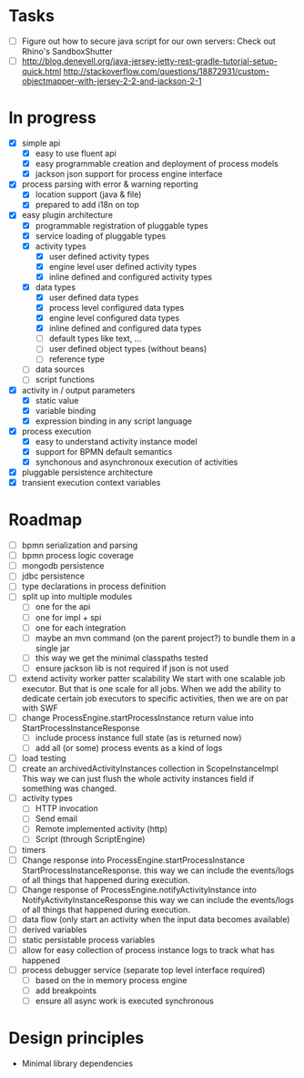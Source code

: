 # Tasks

- [ ] Figure out how to secure java script for our own servers:  Check out Rhino's SandboxShutter
- [ ] http://blog.denevell.org/java-jersey-jetty-rest-gradle-tutorial-setup-quick.html
      http://stackoverflow.com/questions/18872931/custom-objectmapper-with-jersey-2-2-and-jackson-2-1

# In progress

- [x] simple api 
  - [x] easy to use fluent api
  - [x] easy programmable creation and deployment of process models
  - [x] jackson json support for process engine interface
- [x] process parsing with error & warning reporting
  - [x] location support (java & file) 
  - [x] prepared to add i18n on top
- [x] easy plugin architecture
  - [x] programmable registration of pluggable types
  - [x] service loading of pluggable types
  - [x] activity types
     - [x] user defined activity types
     - [x] engine level user defined activity types
     - [x] inline defined and configured activity types
  - [x] data types
     - [x] user defined data types
     - [x] process level configured data types
     - [x] engine level configured data types
     - [x] inline defined and configured data types
     - [ ] default types like text, ... 
     - [ ] user defined object types (without beans) 
     - [ ] reference type
  - [ ] data sources
  - [ ] script functions
- [x] activity in / output parameters
  - [x] static value 
  - [x] variable binding 
  - [x] expression binding in any script language 
- [x] process execution
  - [x] easy to understand activity instance model
  - [x] support for BPMN default semantics
  - [x] synchonous and asynchronoux execution of activities
- [x] pluggable persistence architecture 
- [x] transient execution context variables

# Roadmap

- [ ] bpmn serialization and parsing
- [ ] bpmn process logic coverage
- [ ] mongodb persistence
- [ ] jdbc persistence
- [ ] type declarations in process definition 
- [ ] split up into multiple modules
  - [ ] one for the api
  - [ ] one for impl + spi
  - [ ] one for each integration
  - [ ] maybe an mvn command (on the parent project?) to bundle them in a single jar
  - [ ] this way we get the minimal classpaths tested
  - [ ] ensure jackson lib is not required if json is not used
- [ ] extend activity worker patter scalability
      We start with one scalable job executor.  But that is one scale for all jobs.
      When we add the ability to dedicate certain job executors to specific activities, then 
      we are on par with SWF
- [ ] change ProcessEngine.startProcessInstance return value into StartProcessInstanceResponse
  - [ ] include process instance full state (as is returned now)
  - [ ] add all (or some) process events as a kind of logs
- [ ] load testing
- [ ] create an archivedActivityInstances collection in ScopeInstanceImpl  This way we can just flush the whole activity instances field if something was changed.  
- [ ] activity types
  - [ ] HTTP invocation
  - [ ] Send email
  - [ ] Remote implemented activity (http)
  - [ ] Script (through ScriptEngine)
- [ ] timers
- [ ] Change response into ProcessEngine.startProcessInstance StartProcessInstanceResponse.  this way we can include the events/logs of all things that happened during execution.
- [ ] Change response of ProcessEngine.notifyActivityInstance into NotifyActivityInstanceResponse this way we can include the events/logs of all things that happened during execution.
- [ ] data flow (only start an activity when the input data becomes available)
- [ ] derived variables
- [ ] static persistable process variables
- [ ] allow for easy collection of process instance logs to track what has happened
- [ ] process debugger service (separate top level interface required)
  - [ ] based on the in memory process engine
  - [ ] add breakpoints
  - [ ] ensure all async work is executed synchronous 

# Design principles

* Minimal library dependencies
